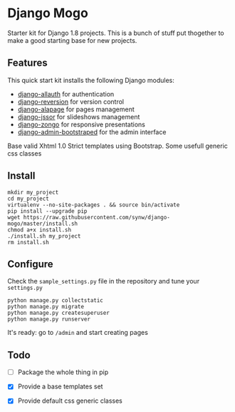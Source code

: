 Django Mogo
==============

Starter kit for Django 1.8 projects.
This is a bunch of stuff put thogether to make a good starting base for new projects.

Features
--------------

This quick start kit installs the following Django modules:

- [django-allauth](https://github.com/pennersr/django-allauth) for authentication
- [django-reversion](https://github.com/etianen/django-reversion) for version control
- [django-alapage](https://github.com/synw/django-alapage) for pages management
- [django-jssor](https://github.com/synw/django-jssor) for slideshows management
- [django-zongo](https://github.com/synw/django-zongo) for responsive presentations
- [django-admin-bootstraped](https://github.com/django-admin-bootstrapped/django-admin-bootstrapped) for the admin interface

Base valid Xhtml 1.0 Strict templates using Bootstrap.
Some usefull generic css classes

Install
--------------

	mkdir my_project
	cd my_project
	virtualenv --no-site-packages . && source bin/activate
	pip install --upgrade pip
	wget https://raw.githubusercontent.com/synw/django-mogo/master/install.sh
	chmod a+x install.sh
	./install.sh my_project
	rm install.sh

Configure
--------------

Check the `sample_settings.py` file in the repository and tune your `settings.py`

	python manage.py collectstatic
	python manage.py migrate
	python manage.py createsuperuser
	python manage.py runserver

It's ready: go to `/admin` and start creating pages

Todo
--------------

- [ ] Package the whole thing in pip
- [x] Provide a base templates set
- [x] Provide default css generic classes

